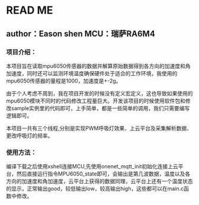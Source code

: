 # **READ ME**

## author：Eason shen         MCU：瑞萨RA6M4

### 项目介绍：

​		本项目旨在读取mpu6050传感器的数据并解算原始数据得到各方向的加速度和角加速度，同时还可以监测环境温度确保硬件处于适合的工作环境，我使用的mpu6050传感器的量程是1000，加速度是+-2g。

​		由于个人考虑不周到，我在项目开发的时候没有定义宏定义，这也导致如果使用的mpu6050模块不同时的代码修改工程量巨大。开发该项目的时候使用软件包和修改sample实例里的代码即可，上手简单，都是一些简单的调用，我们只需要编写逻辑即可。

​		本项目一共有三个线程,分别是实现PWM呼吸灯效果、上云平台及采集解析数据、更改呼吸灯的频率。

### 使用方法：

​		编译下载之后使用xshell连接MCU,先使用onenet_mqtt_init初始化连接上云平台，然后直接运行指令MPU6050_state即可，会输出是第几波数据，温度以及各方向的加速度和角加速度，云平台上获得的数据同理，云平台上还有一个温度状态的显示，正常输出good，较低输出low，较高输出high，这些都可以在main.c函数中修改。

